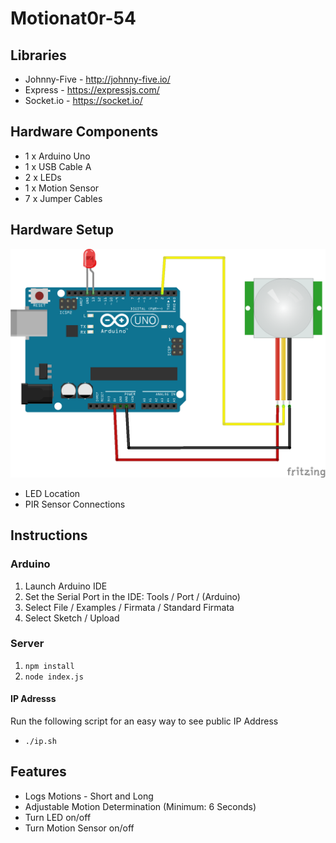 # Motionat0r-54

## Libraries
* Johnny-Five -  http://johnny-five.io/
* Express - https://expressjs.com/
* Socket.io - https://socket.io/

## Hardware Components
* 1 x Arduino Uno
* 1 x USB Cable A
* 2 x LEDs
* 1 x Motion Sensor
* 7 x Jumper Cables

## Hardware Setup
![Hardware diagram](https://github.com/ljket1/Motionat0r-54/blob/master/Hardware%20diagram.png)
* LED Location
* PIR Sensor Connections

## Instructions
### Arduino
1. Launch Arduino IDE
2. Set the Serial Port in the IDE: Tools / Port / (Arduino)
3. Select File / Examples / Firmata / Standard Firmata
4. Select Sketch / Upload

### Server
1. `npm install`
2. `node index.js`

#### IP Adresss
Run the following script for an easy way to see public IP Address
* `./ip.sh`

## Features
* Logs Motions - Short and Long
* Adjustable Motion Determination (Minimum: 6 Seconds)
* Turn LED on/off
* Turn Motion Sensor on/off
